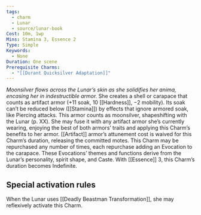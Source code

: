 ```yaml
---
tags:
  - charm
  - Lunar
  - source/lunar-book
Cost: 10m, 1wp
Mins: Stamina 3, Essence 2
Type: Simple
Keywords:
  - None
Duration: One scene
Prerequisite Charms:
  - "[[Durant Quicksilver Adaptation]]"
---
```

*Moonsilver flows across the Lunar’s skin as she solidifies her anima, encasing her in indestructible armor.*
She creates a shell or carapace that counts as artifact armor (+11 soak, 10 [[Hardness]], −2 mobility). Its soak can’t be reduced below ([[Stamina]]) by effects that ignore armored soak, like Piercing attacks. This armor counts as moonsilver, shapeshifting with the Lunar (p. XX). She may fuse it with any artifact armor she’s currently wearing, enjoying the best of both armors’ traits and applying this Charm’s benefits to her armor. [[Artifact]] armor’s attunement cost is waived for this Charm’s duration, releasing the committed motes. This Charm may be repurchased any number of times, each repurchase adding an Evocation to the carapace. These Evocations’ themes and functions derive from the Lunar’s personality, spirit shape, and Caste. With [[Essence]] 3, this Charm’s duration becomes Indefinite. 

## Special activation rules

When the Lunar uses [[Deadly Beastman Transformation]], she may reflexively activate this Charm.